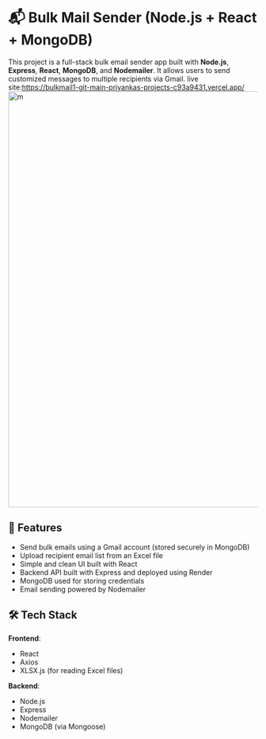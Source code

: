 # 📬 Bulk Mail Sender (Node.js + React + MongoDB)

This project is a full-stack bulk email sender app built with **Node.js**, **Express**, **React**, **MongoDB**, and **Nodemailer**. It allows users to send customized messages to multiple recipients via Gmail.
live site:https://bulkmail1-git-main-priyankas-projects-c93a9431.vercel.app/
<img width="1919" height="839" alt="m" src="https://github.com/user-attachments/assets/aa2dac14-338e-45f5-bb87-f32e68438c12" />

## 🚀 Features

- Send bulk emails using a Gmail account (stored securely in MongoDB)
- Upload recipient email list from an Excel file
- Simple and clean UI built with React
- Backend API built with Express and deployed using Render
- MongoDB used for storing credentials
- Email sending powered by Nodemailer

## 🛠️ Tech Stack

**Frontend**:
- React
- Axios
- XLSX.js (for reading Excel files)

**Backend**:
- Node.js
- Express
- Nodemailer
- MongoDB (via Mongoose)


